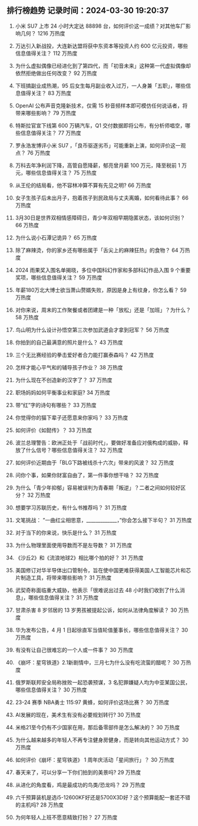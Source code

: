 
## 排行榜趋势 记录时间：2024-03-30 19:20:37
  
  1. 小米 SU7 上市 24 小时大定达 88898 台，如何评价这一成绩？对其他车厂影响几何？ 1216 万热度
    
  2. 万达引入新战投，大连新达盟将获中东资本等投资人约 600 亿元投资，哪些信息值得关注？ 112 万热度
    
  3. 为什么虚拟偶像已经进化到了第四代，而「初音未来」这种第一代虚拟偶像却依然拒绝做出任何改变？ 92 万热度
    
  4. 下班搞副业成热潮，95 后女生每月副业收入过万，一人身兼「五职」，哪些信息值得关注？ 83 万热度
    
  5. OpenAI 公布声音克隆新技术，仅需 15 秒音频样本即可模仿任何说话者，将带来哪些影响？ 79 万热度
    
  6. 特斯拉官宣下线第 600 万辆汽车，Q1 交付数据即将公布，有分析师唱空，哪些信息值得关注？ 77 万热度
    
  7. 罗永浩发博评小米 SU7 ，「良币驱逐劣币」可能重新上演，如何评价这一观点？ 76 万热度
    
  8. 万科去年净利润下降，高管自愿降薪，郁亮曾月薪 100 万元，降至税前 1 万元，哪些信息值得关注？ 75 万热度
    
  9. 从王伦的结局看，他不容林冲算不算有先见之明? 66 万热度
    
  10. 女子生孩子后未出月子，抱着孩子到民政局与丈夫离婚，如何看待此事？ 66 万热度
    
  11. 3月30日是世界双相情感障碍日，青少年双相早期隐匿状态，该如何识别？ 66 万热度
    
  12. 为什么说小石潭记诡异？ 65 万热度
    
  13. 除了麻辣烫，你的家乡还有哪些属于「舌尖上的麻辣狂热」的食物？ 64 万热度
    
  14. 2024 雨果奖入围名单揭晓，多位中国科幻作家和多部科幻作品入围 9 个重要奖项，哪些信息值得关注？ 59 万热度
    
  15. 年薪180万北大博士欲当萧山赘婿失败，原因是身上有纹身，你怎么看？ 59 万热度
    
  16. 对你来说，周末的工作聚餐或者团建是一种「放松」还是「加班」？为什么？ 58 万热度
    
  17. 鸟山明为什么设计孙悟空第三次参加武道会才拿到冠军？ 56 万热度
    
  18. 你拍到的自己最满意的照片是什么？ 43 万热度
    
  19. 三个无比赛经验的拳击爱好者合力能打赢泰森吗？ 42 万热度
    
  20. 怎样才能心平气和的辅导孩子作业？ 38 万热度
    
  21. 为什么现在不创造新的汉字了？ 37 万热度
    
  22. 职场妈妈如何平衡事业和家庭? 34 万热度
    
  23. 带“红”字的诗句有哪些？ 33 万热度
    
  24. 你觉得你的猫下辈子还愿意来你家吗？ 33 万热度
    
  25. 如何评价《如懿传》？ 33 万热度
    
  26. 波兰总理警告：欧洲正处于「战前时代」，要做好准备应对俄构成的威胁，释放了什么信号？哪些信息值得关注？ 32 万热度
    
  27. 如何评价近期由于「BLG下路被线杀十六次」带来的风波？ 32 万热度
    
  28. 问你个事，如果你财富自由了，第一件事你想干啥？ 32 万热度
    
  29. 为什么「青少年抑郁」容易被误判为青春期「叛逆」？二者之间如何较好区分？ 32 万热度
    
  30. 想要学习苏联历史，有什么书推荐吗？ 31 万热度
    
  31. 文笔挑战： ”一曲红尘相思意，_____________，”你会怎么接下半句？ 31 万热度
    
  32. 对于当下的你来说，快乐是什么？ 31 万热度
    
  33. 为什么物理里面使用导数而不是左导数？ 31 万热度
    
  34. 《沙丘2》和《流浪地球2》相比哪个拍的好？ 31 万热度
    
  35. 美国修订对华半导体出口管制令，旨在使中国更难获得美国人工智能芯片和芯片制造工具，将带来哪些影响？ 31 万热度
    
  36. 武契奇称面临重大威胁，他表示「很难说出过去 48 小时我们收到了什么消息」，哪些信息值得关注？ 31 万热度
    
  37. 甘肃杀害 8 岁邻居的 13 岁男孩被提起公诉，如何从法律角度解读？ 30 万热度
    
  38. 华为发布公告，4 月 1 日起徐直军当值轮值董事长，哪些信息值得关注？ 30 万热度
    
  39. 有没有让自己很难忘的一个人或一件事？ 30 万热度
    
  40. 《崩坏：星穹铁道》2.1新剧情中，三月七为什么没有吃流萤的醋呢？ 30 万热度
    
  41. 俄罗斯联邦安全局称挫败一起恐袭预谋，3 名犯罪嫌疑人均为中亚某国公民，哪些信息值得关注？ 30 万热度
    
  42. 23-24 赛季 NBA勇士 115:97 黄蜂，如何评价这场比赛？ 30 万热度
    
  43. AI发展的现在，美术生有没有必要规划转行? 30 万热度
    
  44. 米格21至今仍有不少国家在用，那后备零部件是怎么解决的？ 30 万热度
    
  45. 为什么越来越多的年轻人不再专注健身房健身，而是转向其他运动方式？ 30 万热度
    
  46. 如何评价《崩坏：星穹铁道》 1 周年庆活动「星间旅行」？ 30 万热度
    
  47. 春天来了，可以分享一下你们拍到的美景吗? 29 万热度
    
  48. 从进化的角度看，鸡是最成功的鸟类/恐龙吗？ 29 万热度
    
  49. 六千预算装机是选i5-12600KF好还是5700X3D好？这个预算能配一套还不错的主机吗? 28 万热度
    
  50. 为何年轻人上班不愿意精致打扮？ 27 万热度
    